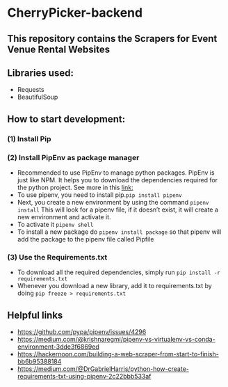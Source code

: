 # CherryPicker-backend

## This repository contains the Scrapers for Event Venue Rental Websites

## Libraries used:
* Requests
* BeautifulSoup 

## How to start development:

### (1) Install Pip

### (2) Install PipEnv as package manager
* Recommended to use PipEnv to manage python packages. PipEnv is just like NPM. It helps you to download the dependencies required for the python project. See more in this [link:](https://medium.com/@krishnaregmi/pipenv-vs-virtualenv-vs-conda-environment-3dde3f6869ed)
* To use pipenv, you need to install pip.`pip install pipenv`
* Next, you create a new environment by using the command `pipenv install` This will look for a pipenv file, if it doesn’t exist, it will create a new environment and activate it.
* To activate it `pipenv shell`
* To install a new package do `pipenv install package` so that pipenv will add the package to the pipenv file called Pipfile

### (3) Use the Requirements.txt
* To download all the required dependencies, simply run `pip install -r requirements.txt`
* Whenever you download a new library, add it to requirements.txt by doing `pip freeze > requirements.txt`

## Helpful links
* https://github.com/pypa/pipenv/issues/4296
* https://medium.com/@krishnaregmi/pipenv-vs-virtualenv-vs-conda-environment-3dde3f6869ed
* https://hackernoon.com/building-a-web-scraper-from-start-to-finish-bb6b95388184
* https://medium.com/@DrGabrielHarris/python-how-create-requirements-txt-using-pipenv-2c22bbb533af